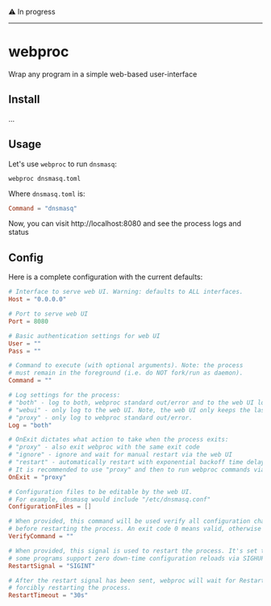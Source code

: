 
:warning: In progress

---

# webproc

Wrap any program in a simple web-based user-interface

## Install

...

## Usage

Let's use `webproc` to run `dnsmasq`:

```
webproc dnsmasq.toml
```

Where `dnsmasq.toml` is:

``` toml
Command = "dnsmasq"
```

Now, you can visit http://localhost:8080 and see the process logs and status

## Config

Here is a complete configuration with the current defaults:

[embedmd]:# (default.toml)
```toml
# Interface to serve web UI. Warning: defaults to ALL interfaces.
Host = "0.0.0.0"

# Port to serve web UI
Port = 8080

# Basic authentication settings for web UI
User = ""
Pass = ""

# Command to execute (with optional arguments). Note: the process
# must remain in the foreground (i.e. do NOT fork/run as daemon).
Command = ""

# Log settings for the process:
# "both" - log to both, webproc standard out/error and to the web UI log.
# "webui" - only log to the web UI. Note, the web UI only keeps the last 10k lines.
# "proxy" - only log to webproc standard out/error.
Log = "both"

# OnExit dictates what action to take when the process exits:
# "proxy" - also exit webproc with the same exit code
# "ignore" - ignore and wait for manual restart via the web UI
# "restart" - automatically restart with exponential backoff time delay between failed restarts
# It is recommended to use "proxy" and then to run webproc commands via a process manager.
OnExit = "proxy"

# Configuration files to be editable by the web UI.
# For example, dnsmasq would include "/etc/dnsmasq.conf"
ConfigurationFiles = []

# When provided, this command will be used verify all configuration changes
# before restarting the process. An exit code 0 means valid, otherwise it's assumed invalid.
VerifyCommand = ""

# When provided, this signal is used to restart the process. It's set to interrupt (SIGINT) by default, though
# some programs support zero down-time configuration reloads via SIGHUP, SIGUSR2, etc.
RestartSignal = "SIGINT"

# After the restart signal has been sent, webproc will wait for RestartTimeout before
# forcibly restarting the process.
RestartTimeout = "30s"
```
